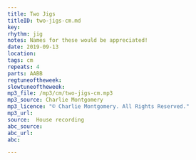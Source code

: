 ```yaml
---
title: Two Jigs
titleID: two-jigs-cm.md
key:
rhythm: jig
notes: Names for these would be appreciated!
date: 2019-09-13
location:
tags: cm
repeats: 4
parts: AABB
regtuneoftheweek:
slowtuneoftheweek:
mp3_file: /mp3/cm/two-jigs-cm.mp3
mp3_source: Charlie Montgomery
mp3_licence: "© Charlie Montgomery. All Rights Reserved."
mp3_url:
source:  House recording
abc_source:
abc_url:
abc:

---
```

